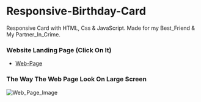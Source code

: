 # Responsive-Birthday-Card
Responsive Card with HTML, Css & JavaScript.
Made for my Best_Friend & My Partner_In_Crime.

### Website Landing Page (Click On It)
* [Web-Page](https://shahzaibfardeen.github.io/Hapie_Bday_Sadu/)

### The Way The Web Page Look On Large Screen 
![Web_Page_Image](BirthdayCard.png)
